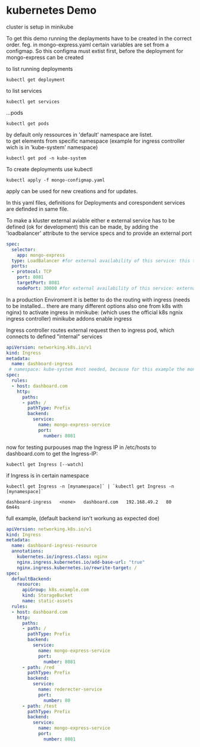 # kubernetes Demo
cluster is setup in minikube

To get this demo running
the deplayments have to be created in the correct order.
feg. in mongo-express.yaml certain variables are set from a configmap.
So this configma must extist first, before the deployment for mongo-express can be created

to list running deployments 

    kubectl get deployment

to list services

    kubectl get services

...pods 

    kubectl get pods

by default only ressources in 'default' namespace are listet.  
to get elements from specific namespace (example for ingress controller wich is in 'kube-system' namespace)

    kubectl get pod -n kube-system

To create deployments use kubectl

    kubectl apply -f mongo-configmap.yaml

apply can be used for new creations and for updates.

In this yaml files, definitions for Deployments and corespondent services are definded in same file.

To make a kluster external aviable either e external service has to be defined (ok for development)
this can be made, by adding the 'loadbalancer' attribute to the service specs and to provide an external port
```yaml
spec:
  selector:
    app: mongo-express
  type: LoadBalancer #for external availability of this service: this type accepts external requests by assigning externap ip to service
  ports:
  - protocol: TCP
    port: 8081
    targetPort: 8081
    nodePort: 30000 #for external availability of this service: external port for entering kluster. has to be set by definition between 30000 - 32767
```

In a production Enviroment it is better to do the routing with ingress (needs to be installed... there are many different options also one from k8s with nginx)
to activate ingress in minikube: (which uses the official k8s ngnix ingress controller) 
    minikube addons enable ingress

Ingress controller routes external request then to ingress pod, which connects to defined "internal" services

```yaml
apiVersion: networking.k8s.io/v1
kind: Ingress
metadata:
  name: dashboard-ingress
 # namespace: kube-system #not needed, because for this example the mongo-express service and pod are in "default" namespace
spec:
  rules:
  - host: dashboard.com
    http:
      paths:
      - path: /
        pathType: Prefix
        backend:
          service:
            name: mongo-express-service
            port: 
              number: 8081
```
now for testing purpouses map the Ingress IP in /etc/hosts to dashboard.com
to get the Ingress-IP:

    kubectl get Ingress [--watch]

if Ingress is in certain namespace

    kubectl get Ingress -n [mynamespace]` | `kubectl get Ingress -n [mynamespace]`
   
`dashboard-ingress   <none>   dashboard.com   192.168.49.2   80      6m44s`

full example, (default backend isn't workung as expected doe)

```yaml
apiVersion: networking.k8s.io/v1
kind: Ingress
metadata:
  name: dashboard-ingress-resource
  annotations:
    kubernetes.io/ingress.class: nginx
    nginx.ingress.kubernetes.io/add-base-url: "true"
    nginx.ingress.kubernetes.io/rewrite-target: /
spec:
  defaultBackend:
    resource:
      apiGroup: k8s.example.com
      kind: StorageBucket
      name: static-assets
  rules:
  - host: dashboard.com
    http:
      paths:
      - path: /
        pathType: Prefix
        backend:
          service:
            name: mongo-express-service
            port: 
              number: 8081
      - path: /red
        pathType: Prefix
        backend:
          service:
            name: rederecter-service
            port: 
              number: 80
      - path: /test
        pathType: Prefix
        backend:
          service:
            name: mongo-express-service
            port: 
              number: 8081
```

 
